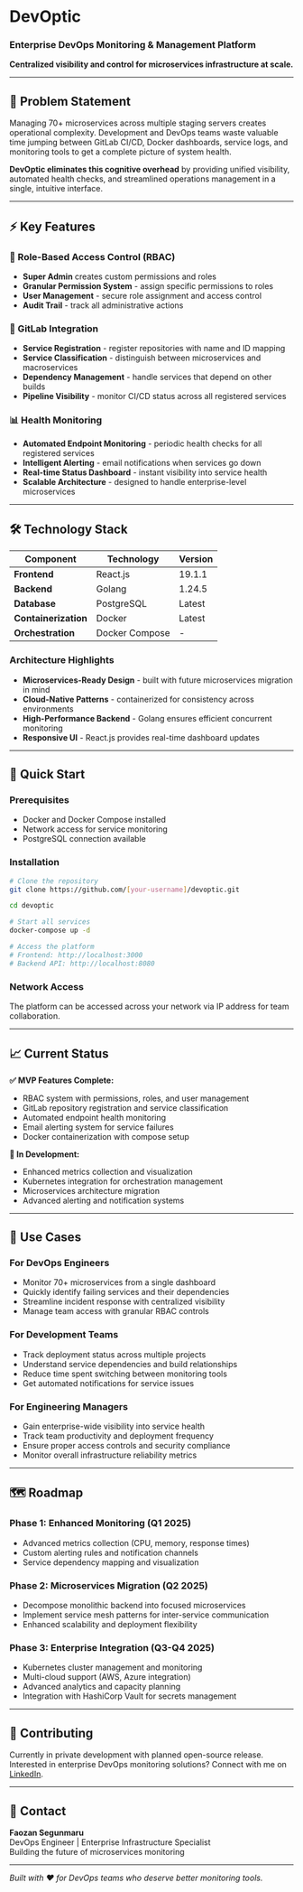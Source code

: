 # DevOptic
### Enterprise DevOps Monitoring & Management Platform

**Centralized visibility and control for microservices infrastructure at scale.**

---

## 🎯 **Problem Statement**

Managing 70+ microservices across multiple staging servers creates operational complexity. Development and DevOps teams waste valuable time jumping between GitLab CI/CD, Docker dashboards, service logs, and monitoring tools to get a complete picture of system health.

**DevOptic eliminates this cognitive overhead** by providing unified visibility, automated health checks, and streamlined operations management in a single, intuitive interface.

---

## ⚡ **Key Features**

### **🔐 Role-Based Access Control (RBAC)**
- **Super Admin** creates custom permissions and roles
- **Granular Permission System** - assign specific permissions to roles
- **User Management** - secure role assignment and access control
- **Audit Trail** - track all administrative actions

### **🔗 GitLab Integration**
- **Service Registration** - register repositories with name and ID mapping
- **Service Classification** - distinguish between microservices and macroservices
- **Dependency Management** - handle services that depend on other builds
- **Pipeline Visibility** - monitor CI/CD status across all registered services

### **📊 Health Monitoring**
- **Automated Endpoint Monitoring** - periodic health checks for all registered services
- **Intelligent Alerting** - email notifications when services go down
- **Real-time Status Dashboard** - instant visibility into service health
- **Scalable Architecture** - designed to handle enterprise-level microservices

---

## 🛠️ **Technology Stack**

| Component | Technology | Version |
|-----------|------------|---------|
| **Frontend** | React.js | 19.1.1 |
| **Backend** | Golang | 1.24.5 |
| **Database** | PostgreSQL | Latest |
| **Containerization** | Docker | Latest |
| **Orchestration** | Docker Compose | - |

### **Architecture Highlights**
- **Microservices-Ready Design** - built with future microservices migration in mind
- **Cloud-Native Patterns** - containerized for consistency across environments
- **High-Performance Backend** - Golang ensures efficient concurrent monitoring
- **Responsive UI** - React.js provides real-time dashboard updates

---

## 🚀 **Quick Start**

### **Prerequisites**
- Docker and Docker Compose installed
- Network access for service monitoring
- PostgreSQL connection available

### **Installation**
```bash
# Clone the repository
git clone https://github.com/[your-username]/devoptic.git

cd devoptic

# Start all services
docker-compose up -d

# Access the platform
# Frontend: http://localhost:3000
# Backend API: http://localhost:8080
```

### **Network Access**
The platform can be accessed across your network via IP address for team collaboration.

---

## 📈 **Current Status**

**✅ MVP Features Complete:**
- RBAC system with permissions, roles, and user management
- GitLab repository registration and service classification
- Automated endpoint health monitoring
- Email alerting system for service failures
- Docker containerization with compose setup

**🔄 In Development:**
- Enhanced metrics collection and visualization
- Kubernetes integration for orchestration management
- Microservices architecture migration
- Advanced alerting and notification systems

---

## 🎯 **Use Cases**

### **For DevOps Engineers**
- Monitor 70+ microservices from a single dashboard
- Quickly identify failing services and their dependencies
- Streamline incident response with centralized visibility
- Manage team access with granular RBAC controls

### **For Development Teams**
- Track deployment status across multiple projects
- Understand service dependencies and build relationships
- Reduce time spent switching between monitoring tools
- Get automated notifications for service issues

### **For Engineering Managers**
- Gain enterprise-wide visibility into service health
- Track team productivity and deployment frequency
- Ensure proper access controls and security compliance
- Monitor overall infrastructure reliability metrics

---

## 🗺️ **Roadmap**

### **Phase 1: Enhanced Monitoring** (Q1 2025)
- Advanced metrics collection (CPU, memory, response times)
- Custom alerting rules and notification channels
- Service dependency mapping and visualization

### **Phase 2: Microservices Migration** (Q2 2025)
- Decompose monolithic backend into focused microservices
- Implement service mesh patterns for inter-service communication
- Enhanced scalability and deployment flexibility

### **Phase 3: Enterprise Integration** (Q3-Q4 2025)
- Kubernetes cluster management and monitoring
- Multi-cloud support (AWS, Azure integration)
- Advanced analytics and capacity planning
- Integration with HashiCorp Vault for secrets management

---

## 🤝 **Contributing**

Currently in private development with planned open-source release. Interested in enterprise DevOps monitoring solutions? Connect with me on [LinkedIn](https://www.linkedin.com/in/faozan-segunmaru-258502200).

---

## 📧 **Contact**

**Faozan Segunmaru**  
DevOps Engineer | Enterprise Infrastructure Specialist  
Building the future of microservices monitoring

---


*Built with ❤️ for DevOps teams who deserve better monitoring tools.*